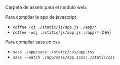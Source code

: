 Carpeta de assets para el modulo web.

Para compilar la app de javascript
 
- `coffee -cj ./static/js/app.js ./app/*` 
- `coffee -wcj ./static/js/app.js ./app/*` (dev)

Para compilar sass en css

- `sass ./app/sass:./static/css/app.css`
- `sass --watch ./app/sass/app.scss:./static/css`